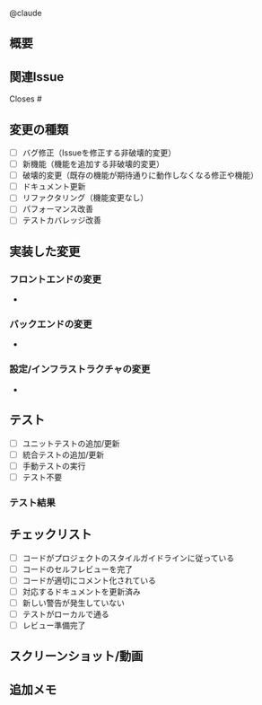 <!-- GitHub Copilotは日本語でレビューして欲しいです。I want GitHub Copilot to review in Japanese. -->

@claude

## 概要
<!-- このPRで行われた変更の明確な要約を記載してください -->



## 関連Issue
<!-- 該当する場合は関連するIssueにリンクしてください -->
Closes #

## 変更の種類
<!-- 該当するオプションをチェックしてください -->
- [ ] バグ修正（Issueを修正する非破壊的変更）
- [ ] 新機能（機能を追加する非破壊的変更）
- [ ] 破壊的変更（既存の機能が期待通りに動作しなくなる修正や機能）
- [ ] ドキュメント更新
- [ ] リファクタリング（機能変更なし）
- [ ] パフォーマンス改善
- [ ] テストカバレッジ改善

## 実装した変更
<!-- 具体的な変更を詳しく説明してください -->
### フロントエンドの変更
- 

### バックエンドの変更
- 

### 設定/インフラストラクチャの変更
- 

## テスト
<!-- 変更がどのようにテストされたかを説明してください -->
- [ ] ユニットテストの追加/更新
- [ ] 統合テストの追加/更新
- [ ] 手動テストの実行
- [ ] テスト不要

### テスト結果
<!-- テスト結果を説明するか、スクリーンショットを添付してください -->



## チェックリスト
<!-- 完了した項目をチェックしてください -->
- [ ] コードがプロジェクトのスタイルガイドラインに従っている
- [ ] コードのセルフレビューを完了
- [ ] コードが適切にコメント化されている
- [ ] 対応するドキュメントを更新済み
- [ ] 新しい警告が発生していない
- [ ] テストがローカルで通る
- [ ] レビュー準備完了

## スクリーンショット/動画
<!-- 関連する視覚的ドキュメントを追加してください -->



## 追加メモ
<!-- レビュアーへの追加情報 -->


<!-- GitHub Copilotは日本語でレビューして欲しいです。I want GitHub Copilot to review in Japanese. -->
